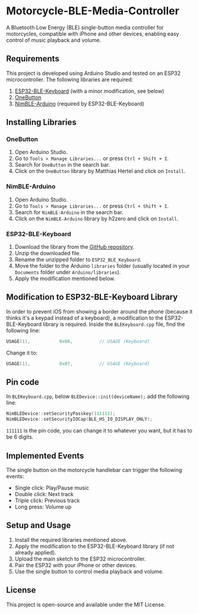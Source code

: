 # Motorcycle-BLE-Media-Controller

A Bluetooth Low Energy (BLE) single-button media controller for motorcycles, compatible with iPhone and other devices, enabling easy control of music playback and volume.

## Requirements

This project is developed using Arduino Studio and tested on an ESP32 microcontroller. The following libraries are required:

1. [ESP32-BLE-Keyboard](https://github.com/T-vK/ESP32-BLE-Keyboard) (with a minor modification, see below)
2. [OneButton](https://github.com/mathertel/OneButton)
3. [NimBLE-Arduino](https://github.com/h2zero/NimBLE-Arduino) (required by ESP32-BLE-Keyboard)

## Installing Libraries

### OneButton

1. Open Arduino Studio.
2. Go to `Tools > Manage Libraries...` or press `Ctrl + Shift + I`.
3. Search for `OneButton` in the search bar.
4. Click on the `OneButton` library by Matthias Hertel and click on `Install`.

### NimBLE-Arduino

1. Open Arduino Studio.
2. Go to `Tools > Manage Libraries...` or press `Ctrl + Shift + I`.
3. Search for `NimBLE-Arduino` in the search bar.
4. Click on the `NimBLE-Arduino` library by h2zero and click on `Install`.

### ESP32-BLE-Keyboard

1. Download the library from the [GitHub repository](https://github.com/T-vK/ESP32-BLE-Keyboard).
2. Unzip the downloaded file.
3. Rename the unzipped folder to `ESP32_BLE_Keyboard`.
4. Move the folder to the Arduino `libraries` folder (usually located in your `Documents` folder under `Arduino/libraries`).
5. Apply the modification mentioned below.

## Modification to ESP32-BLE-Keyboard Library

In order to prevent iOS from showing a border around the phone (because it thinks it's a keypad instead of a keyboard), a modification to the ESP32-BLE-Keyboard library is required. Inside the `BLEKeyboard.cpp` file, find the following line:

```cpp
USAGE(1),           0x06,          // USAGE (Keyboard)
```

Change it to:

```cpp
USAGE(1),           0x07,          // USAGE (Keyboard)
```

## Pin code

In `BLEKeyboard.cpp`, below `BLEDevice::init(deviceName);` add the following line:

```cpp
NimBLEDevice::setSecurityPasskey(111111);
NimBLEDevice::setSecurityIOCap(BLE_HS_IO_DISPLAY_ONLY);
```

`111111` is the pin code, you can change it to whatever you want, but it has to be 6 digits.

## Implemented Events

The single button on the motorcycle handlebar can trigger the following events:

* Single click: Play/Pause music
* Double click: Next track
* Triple click: Previous track
* Long press: Volume up

## Setup and Usage

1. Install the required libraries mentioned above.
2. Apply the modification to the ESP32-BLE-Keyboard library (if not already applied).
3. Upload the main sketch to the ESP32 microcontroller.
4. Pair the ESP32 with your iPhone or other devices.
5. Use the single button to control media playback and volume.

## License

This project is open-source and available under the MIT License.
